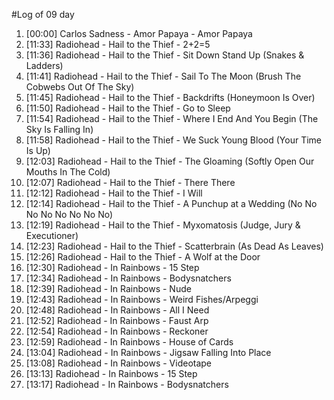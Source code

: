 #Log of 09 day

1. [00:00] Carlos Sadness - Amor Papaya - Amor Papaya
1. [11:33] Radiohead - Hail to the Thief - 2+2=5
1. [11:36] Radiohead - Hail to the Thief - Sit Down Stand Up (Snakes & Ladders)
1. [11:41] Radiohead - Hail to the Thief - Sail To The Moon (Brush The Cobwebs Out Of The Sky)
1. [11:45] Radiohead - Hail to the Thief - Backdrifts (Honeymoon Is Over)
1. [11:50] Radiohead - Hail to the Thief - Go to Sleep
1. [11:54] Radiohead - Hail to the Thief - Where I End And You Begin (The Sky Is Falling In)
1. [11:58] Radiohead - Hail to the Thief - We Suck Young Blood (Your Time Is Up)
1. [12:03] Radiohead - Hail to the Thief - The Gloaming (Softly Open Our Mouths In The Cold)
1. [12:07] Radiohead - Hail to the Thief - There There
1. [12:12] Radiohead - Hail to the Thief - I Will
1. [12:14] Radiohead - Hail to the Thief - A Punchup at a Wedding (No No No No No No No No)
1. [12:19] Radiohead - Hail to the Thief - Myxomatosis (Judge, Jury & Executioner)
1. [12:23] Radiohead - Hail to the Thief - Scatterbrain (As Dead As Leaves)
1. [12:26] Radiohead - Hail to the Thief - A Wolf at the Door
1. [12:30] Radiohead - In Rainbows - 15 Step
1. [12:34] Radiohead - In Rainbows - Bodysnatchers
1. [12:39] Radiohead - In Rainbows - Nude
1. [12:43] Radiohead - In Rainbows - Weird Fishes/Arpeggi
1. [12:48] Radiohead - In Rainbows - All I Need
1. [12:52] Radiohead - In Rainbows - Faust Arp
1. [12:54] Radiohead - In Rainbows - Reckoner
1. [12:59] Radiohead - In Rainbows - House of Cards
1. [13:04] Radiohead - In Rainbows - Jigsaw Falling Into Place
1. [13:08] Radiohead - In Rainbows - Videotape
1. [13:13] Radiohead - In Rainbows - 15 Step
1. [13:17] Radiohead - In Rainbows - Bodysnatchers
